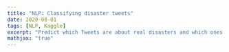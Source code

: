 ```yaml
---
title: "NLP: Classifying disaster tweets"
date: 2020-08-01
tags: [NLP, Kaggle]
excerpt: "Predict which Tweets are about real disasters and which ones are not"
mathjax: "true"
---
```

